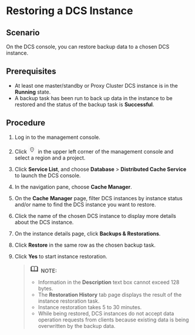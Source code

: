 # Restoring a DCS Instance<a name="en-us_topic_0062866099"></a>

## Scenario<a name="section187115171110"></a>

On the DCS console, you can restore backup data to a chosen DCS instance.

## Prerequisites<a name="section271111717112"></a>

-   At least one master/standby or Proxy Cluster DCS instance is in the  **Running**  state.
-   A backup task has been run to back up data in the instance to be restored and the status of the backup task is  **Successful**.

## Procedure<a name="section0711121717114"></a>

1.  Log in to the management console.
2.  Click  ![](figures/project.png) in the upper left corner of the management console and select a region and a project.
3.  Click  **Service List**, and choose **Database** \> **Distributed Cache Service**  to launch the DCS console.
4.  In the navigation pane, choose  **Cache Manager**.
5.  On the  **Cache** **Manager**  page, filter DCS instances by instance status and/or name to find the DCS instance you want to restore.
6.  Click the name of the chosen DCS instance to display more details about the DCS instance.
7.  On the instance details page, click  **Backups & Restorations**.
8.  Click  **Restore**  in the same row as the chosen backup task.
9.  Click **Yes**  to start instance restoration.

    >![](public_sys-resources/icon-note.gif) **NOTE:** 
    >-   Information in the  **Description**  text box cannot exceed 128 bytes.
    >-   The  **Restoration History**  tab page displays the result of the instance restoration task.
    >-   Instance restoration takes 5 to 30 minutes.
    >-   While being restored, DCS instances do not accept data operation requests from clients because existing data is being overwritten by the backup data.


